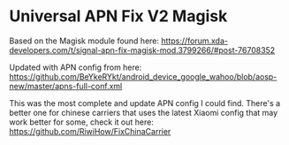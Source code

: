 # Universal APN Fix V2 Magisk

Based on the Magisk module found here: https://forum.xda-developers.com/t/signal-apn-fix-magisk-mod.3799266/#post-76708352

Updated with APN config from here: https://github.com/BeYkeRYkt/android_device_google_wahoo/blob/aosp-new/master/apns-full-conf.xml

This was the most complete and update APN config I could find. There's a better one for chinese carriers that uses the latest Xiaomi config that may work better for some, check it out here: https://github.com/RiwiHow/FixChinaCarrier 
